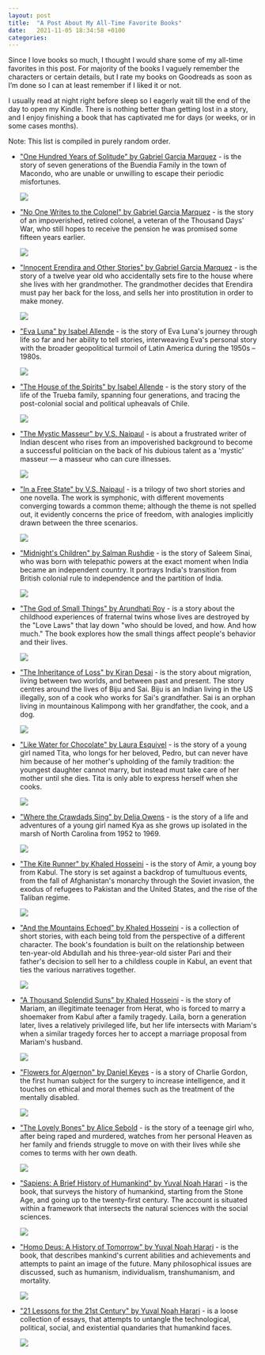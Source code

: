 ```yaml
---
layout: post
title:  "A Post About My All-Time Favorite Books"
date:   2021-11-05 18:34:58 +0100
categories: 
---
```

Since I love books so much, I thought I would share some of my all-time favorites in this post. For majority of the books I vaguely remember the characters or certain details, but I rate my books on Goodreads as soon as I’m done so I can at least remember if I liked it or not.  

I usually read at night right before sleep so I eagerly wait till the end of the day to open my Kindle. There is nothing better than getting lost in a story, and I enjoy finishing a book that has captivated me for days (or weeks, or in some cases months).

Note: This list is compiled in purely random order.

<ul>
  <li> <p><a href="https://www.goodreads.com/book/show/320.One_Hundred_Years_of_Solitude?ac=1&from_search=true&qid=trUw9lxmWm&rank=1" title="hp">"One Hundred Years of Solitude" by Gabriel Garcia Marquez</a> - is the story of seven generations of the Buendía Family in the town of Macondo, who are unable or unwilling to escape their periodic misfortunes.</p> 
<p><img src="https://i.gr-assets.com/images/S/compressed.photo.goodreads.com/books/1327881361l/320.jpg"/></p>   
  </li>
</ul>

<ul>
  <li><p><a href="https://www.goodreads.com/book/show/859844.No_One_Writes_to_the_Colonel?ac=1&from_search=true&qid=iEsyJ54Ask&rank=3" title="hp">"No One Writes to the Colonel" by Gabriel Garcia Marquez</a> - is the story of an impoverished, retired colonel, a veteran of the Thousand Days' War, who still hopes to receive the pension he was promised some fifteen years earlier.</p> 
<p><img src="https://i.gr-assets.com/images/S/compressed.photo.goodreads.com/books/1606668250l/859844._SY475_.jpg"/></p> 
  </li>
</ul>

<ul>
  <li><p><a href="https://www.goodreads.com/book/show/31741.Innocent_Erendira_and_Other_Stories" title="hp">"Innocent Erendira and Other Stories" by Gabriel Garcia Marquez</a> - is the story of a twelve year old who accidentally sets fire to the house where she lives with her grandmother. The grandmother decides that Erendira must pay her back for the loss, and sells her into prostitution in order to make money.</p> 
<p><img src="https://i.gr-assets.com/images/S/compressed.photo.goodreads.com/books/1410129032l/31741.jpg"/></p>    
  </li>
</ul>

<ul>
  <li><p><a href="https://www.goodreads.com/book/show/149196.Eva_Luna" title="hp">"Eva Luna" by Isabel Allende</a> - is the story of Eva Luna's journey through life so far and her ability to tell stories, interweaving Eva's personal story with the broader geopolitical turmoil of Latin America during the 1950s – 1980s.</p> 
<p><img src="https://i.gr-assets.com/images/S/compressed.photo.goodreads.com/books/1478631242l/149196._SY475_.jpg"/></p>   
  </li>
</ul>

<ul>
  <li><p><a href="https://www.goodreads.com/book/show/9328.The_House_of_the_Spirits" title="hp">"The House of the Spirits" by Isabel Allende</a> - is the story story of the life of the Trueba family, spanning four generations, and tracing the post-colonial social and political upheavals of Chile.</p> 
<p><img src="https://i.gr-assets.com/images/S/compressed.photo.goodreads.com/books/1621672028l/9328._SY475_.jpg"/></p>   
  </li>
</ul>

<ul>
  <li><p><a href="https://www.goodreads.com/book/show/54149.The_Mystic_Masseur" title="hp">"The Mystic Masseur" by V.S. Naipaul</a> - is about a frustrated writer of Indian descent who rises from an impoverished background to become a successful politician on the back of his dubious talent as a 'mystic' masseur — a masseur who can cure illnesses.</p> 
<p><img src="https://i.gr-assets.com/images/S/compressed.photo.goodreads.com/books/1356445740l/54149.jpg"/></p>   
  </li>
</ul>

<ul>
  <li><p><a href="https://www.goodreads.com/book/show/49742.In_a_Free_State" title="hp">"In a Free State" by V.S. Naipaul</a> - is a trilogy of two short stories and one novella. The work is symphonic, with different movements converging towards a common theme; although the theme is not spelled out, it evidently concerns the price of freedom, with analogies implicitly drawn between the three scenarios.</p>
<p><img src="https://i.gr-assets.com/images/S/compressed.photo.goodreads.com/books/1328700259l/49742.jpg"/></p>   
  </li>
</ul>

<ul>
  <li><p><a href="https://www.goodreads.com/book/show/14836.Midnight_s_Children" title="hp">"Midnight's Children" by Salman Rushdie</a> - is the story of Saleem Sinai, who was born with telepathic powers at the exact moment when India became an independent country. It portrays India's transition from British colonial rule to independence and the partition of India.</p>  
<p><img src="https://i.gr-assets.com/images/S/compressed.photo.goodreads.com/books/1371063511l/14836.jpg"/></p>   
  </li>
</ul>

<ul>
  <li><p><a href="https://www.goodreads.com/book/show/9777.The_God_of_Small_Things?ac=1&from_search=true&qid=IxeKkIkLMK&rank=1" title="hp">"The God of Small Things" by Arundhati Roy</a> - is a story about the childhood experiences of fraternal twins whose lives are destroyed by the "Love Laws" that lay down "who should be loved, and how. And how much." The book explores how the small things affect people's behavior and their lives.</p>
<p><img src="https://i.gr-assets.com/images/S/compressed.photo.goodreads.com/books/1590282886l/9777.jpg"/></p>   
  </li>
</ul>

<ul>
  <li><p><a href="https://www.goodreads.com/book/show/95186.The_Inheritance_of_Loss" title="hp">"The Inheritance of Loss" by Kiran Desai</a> - is the story about migration, living between two worlds, and between past and present. The story centres around the lives of Biju and Sai. Biju is an Indian living in the US illegally, son of a cook who works for Sai's grandfather. Sai is an orphan living in mountainous Kalimpong with her grandfather, the cook, and a dog.</p> 
<p><img src="https://i.gr-assets.com/images/S/compressed.photo.goodreads.com/books/1327909065l/95186.jpg"/></p>   
  </li>
</ul>

<ul>
  <li><p><a href="https://www.goodreads.com/book/show/6952.Like_Water_for_Chocolate" title="hp">"Like Water for Chocolate" by Laura Esquivel</a> - is the story of a young girl named Tita, who longs for her beloved, Pedro, but can never have him because of her mother's upholding of the family tradition: the youngest daughter cannot marry, but instead must take care of her mother until she dies. Tita is only able to express herself when she cooks.</p> 
<p><img src="https://i.gr-assets.com/images/S/compressed.photo.goodreads.com/books/1550721459l/6952.jpg"/></p>   
  </li>
</ul>

<ul>
  <li><p><a href="https://www.goodreads.com/book/show/36809135-where-the-crawdads-sing" title="hp">"Where the Crawdads Sing" by Delia Owens</a> - is the story of a life and adventures of a young girl named Kya as she grows up isolated in the marsh of North Carolina from 1952 to 1969.</p>
<p><img src="https://i.gr-assets.com/images/S/compressed.photo.goodreads.com/books/1582135294l/36809135._SY475_.jpg"/></p>   
  </li>
</ul>

<ul>
  <li><p><a href="hhttps://www.goodreads.com/book/show/77203.The_Kite_Runner" title="hp">"The Kite Runner" by Khaled Hosseini</a> - is the story of Amir, a young boy from Kabul. The story is set against a backdrop of tumultuous events, from the fall of Afghanistan's monarchy through the Soviet invasion, the exodus of refugees to Pakistan and the United States, and the rise of the Taliban regime.</p>
<p><img src="https://i.gr-assets.com/images/S/compressed.photo.goodreads.com/books/1579036753l/77203._SY475_.jpg"/></p>   
  </li>
</ul>

<ul>
  <li><p><a href="https://www.goodreads.com/book/show/16115612-and-the-mountains-echoed" title="hp">"And the Mountains Echoed" by Khaled Hosseini</a> - is a collection of short stories, with each being told from the perspective of a different character. The book's foundation is built on the relationship between ten-year-old Abdullah and his three-year-old sister Pari and their father's decision to sell her to a childless couple in Kabul, an event that ties the various narratives together.</p>
<p><img src="https://i.gr-assets.com/images/S/compressed.photo.goodreads.com/books/1358190204l/16115612.jpg"/></p>  
  </li>
</ul>

<ul>
  <li><p><a href="https://www.goodreads.com/book/show/128029.A_Thousand_Splendid_Suns" title="hp">"A Thousand Splendid Suns" by Khaled Hosseini</a> - is the story of Mariam, an illegitimate teenager from Herat, who is forced to marry a shoemaker from Kabul after a family tragedy. Laila, born a generation later, lives a relatively privileged life, but her life intersects with Mariam's when a similar tragedy forces her to accept a marriage proposal from Mariam's husband.</p> 
<p><img src="https://i.gr-assets.com/images/S/compressed.photo.goodreads.com/books/1345958969l/128029.jpg"/></p>   
  </li>
</ul>

<ul>
  <li><p><a href="https://www.goodreads.com/book/show/36576608-flowers-for-algernon" title="hp">"Flowers for Algernon" by Daniel Keyes</a> - is a story of Charlie Gordon, the first human subject for the surgery to increase intelligence, and it touches on ethical and moral themes such as the treatment of the mentally disabled.</p> 
<p><img src="https://i.gr-assets.com/images/S/compressed.photo.goodreads.com/books/1510416245l/36576608.jpg"/></p>   
  </li>
</ul>

<ul>
  <li><p><a href="https://www.goodreads.com/book/show/12232938-the-lovely-bones" title="hp">"The Lovely Bones" by Alice Sebold</a> - is the story of a teenage girl who, after being raped and murdered, watches from her personal Heaven as her family and friends struggle to move on with their lives while she comes to terms with her own death.</p> 
<p><img src="https://i.gr-assets.com/images/S/compressed.photo.goodreads.com/books/1457810586l/12232938.jpg"/></p>   
  </li>
</ul>

<ul>
  <li><p><a href="https://www.goodreads.com/book/show/23692271-sapiens" title="hp">"Sapiens: A Brief History of Humankind" by Yuval Noah Harari</a> - is the book, that surveys the history of humankind, starting from the Stone Age, and going up to the twenty-first century. The account is situated within a framework that intersects the natural sciences with the social sciences.</p>
<p><img src="https://i.gr-assets.com/images/S/compressed.photo.goodreads.com/books/1595674533l/23692271._SY475_.jpg"/></p>   
  </li>
</ul>

<ul>
  <li><p><a href="https://www.goodreads.com/book/show/31138556-homo-deus" title="hp">"Homo Deus: A History of Tomorrow" by Yuval Noah Harari</a> - is the book, that describes mankind's current abilities and achievements and attempts to paint an image of the future. Many philosophical issues are discussed, such as humanism, individualism, transhumanism, and mortality.</p> 
<p><img src="https://i.gr-assets.com/images/S/compressed.photo.goodreads.com/books/1468760805l/31138556._SY475_.jpg"/></p>   
  </li>
</ul>

<ul>
  <li><p><a href="https://www.goodreads.com/book/show/38820046-21-lessons-for-the-21st-century" title="hp">"21 Lessons for the 21st Century" by Yuval Noah Harari</a> - is a loose collection of essays, that attempts to untangle the technological, political, social, and existential quandaries that humankind faces.</p>
<p><img src="https://i.gr-assets.com/images/S/compressed.photo.goodreads.com/books/1564577305l/38820046._SY475_.jpg"/></p>  
  </li>
</ul>